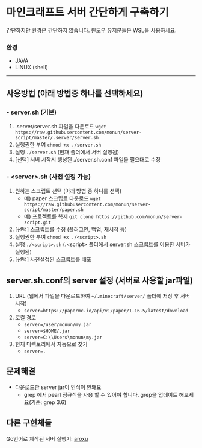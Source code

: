 # 마인크래프트 서버 간단하게 구축하기

간단하지만 환경은 간단하지 않습니다.
윈도우 유저분들은 WSL을 사용하세요.

### 환경
* JAVA
* LINUX (shell)
---
## 사용방법 (아래 방법중 하나를 선택하세요)
### - server.sh (기본)
1. .server/server.sh 파일을 다운로드 `wget https://raw.githubusercontent.com/monun/server-script/master/.server/server.sh`
2. 실행권한 부여 `chmod +x ./server.sh`
3. 실행 `./server.sh` (현재 폴더에서 서버 실행됨)
4. [선택] 서버 시작시 생성된 ./server.sh.conf 파일을 필요대로 수정
### - \<server>.sh (사전 설정 가능)
1. 원하는 스크립트 선택 (아래 방법 중 하나를 선택)
   * 예) paper 스크립트 다운로드 `wget https://raw.githubusercontent.com/monun/server-script/master/paper.sh`
   * 예) 프로젝트를 복제 `git clone https://github.com/monun/server-script.git`
2. [선택] 스크립트를 수정 (플러그인, 백업, 재시작 등)
3. 실행권한 부여 `chmod +x ./<script>.sh`
4. 실행 `./<script>.sh` (.\<script> 폴더에서 server.sh 스크립트를 이용한 서버가 실행됨)
5. [선택] 사전설정된 스크립트를 배포
## server.sh.conf의 server 설정 (서버로 사용할 jar파일)
1. URL (웹에서 파일을 다운로드하여 `~/.minecraft/server/` 폴더에 저장 후 서버 시작)
   * `server=https://papermc.io/api/v1/paper/1.16.5/latest/download`
2. 로컬 경로
   * `server=/user/monun/my.jar`
   * `server=$HOME/.jar`
   * `server=C:\\Users\monun\my.jar`
4. 현재 디렉토리에서 자동으로 찾기
   * `server=.`
## 문제해결
* 다운로드한 server jar이 인식이 안돼요
  * grep 에서 pearl 정규식을 사용 할 수 있어야 합니다. grep을 업데이트 해보세요(기준: grep 3.6)
## 다른 구현체들
Go언어로 제작된 서버 실행기: [aroxu](https://github.com/aroxu/server-script)